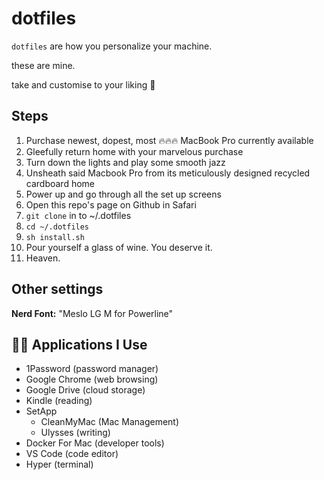 # dotfiles

`dotfiles` are how you personalize your machine.

these are mine.

take and customise to your liking 💁

## Steps
1. Purchase newest, dopest, most 🔥🔥🔥 MacBook Pro currently available
2. Gleefully return home with your marvelous purchase
3. Turn down the lights and play some smooth jazz
4. Unsheath said Macbook Pro from its meticulously designed recycled cardboard home
5. Power up and go through all the set up screens
6. Open this repo's page on Github in Safari
7. `git clone` in to ~/.dotfiles
8. `cd ~/.dotfiles`
9. `sh install.sh`
10. Pour yourself a glass of wine. You deserve it.
11. Heaven.

## Other settings
**Nerd Font:** "Meslo LG M for Powerline"

## 👨‍💻 Applications I Use
- 1Password          (password manager)
- Google Chrome      (web browsing)
- Google Drive       (cloud storage)
- Kindle             (reading)
- SetApp
	- CleanMyMac       (Mac Management)
	- Ulysses          (writing)
- Docker For Mac     (developer tools)
- VS Code            (code editor)
- Hyper              (terminal)
